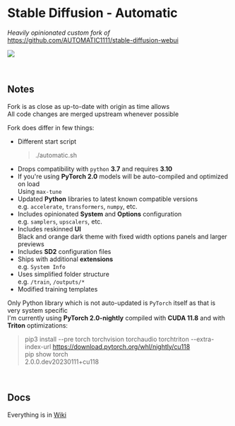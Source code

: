 # Stable Diffusion - Automatic

*Heavily opinionated custom fork of* <https://github.com/AUTOMATIC1111/stable-diffusion-webui>  

![](wiki/images/README.jpg)

<br>

## Notes

Fork is as close as up-to-date with origin as time allows  
All code changes are merged upstream whenever possible  

Fork does differ in few things:

- Different start script  
  > ./automatic.sh  
- Drops compatibility with `python` **3.7** and requires **3.10**  
- If you're using **PyTorch 2.0** models will be auto-compiled and optimized on load  
  Using `max-tune` 
- Updated **Python** libraries to latest known compatible versions  
  e.g. `accelerate`, `transformers`, `numpy`, etc.  
- Includes opinionated **System** and **Options** configuration  
  e.g. `samplers`, `upscalers`, etc.  
- Includes reskinned **UI**  
  Black and orange dark theme with fixed width options panels and larger previews  
- Includes **SD2** configuration files  
- Ships with additional **extensions**  
  e.g. `System Info`  
- Uses simplified folder structure  
  e.g. `/train`, `/outputs/*`  
- Modified training templates  

Only Python library which is not auto-updated is `PyTorch` itself as that is very system specific  
I'm currently using **PyTorch 2.0-nightly** compiled with **CUDA 11.8** and with **Triton** optimizations:

> pip3 install --pre torch torchvision torchaudio torchtriton --extra-index-url https://download.pytorch.org/whl/nightly/cu118  
> pip show torch  
> 2.0.0.dev20230111+cu118  


<br>

## Docs

Everything is in [Wiki](https://github.com/vladmandic/automatic/wiki)
